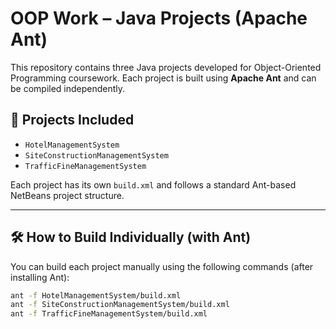 # OOP Work – Java Projects (Apache Ant)

This repository contains three Java projects developed for Object-Oriented Programming coursework. Each project is built using **Apache Ant** and can be compiled independently.

## 📁 Projects Included

- `HotelManagementSystem`
- `SiteConstructionManagementSystem`
- `TrafficFineManagementSystem`

Each project has its own `build.xml` and follows a standard Ant-based NetBeans project structure.

---

## 🛠️ How to Build Individually (with Ant)

You can build each project manually using the following commands (after installing Ant):

```bash
ant -f HotelManagementSystem/build.xml
ant -f SiteConstructionManagementSystem/build.xml
ant -f TrafficFineManagementSystem/build.xml
